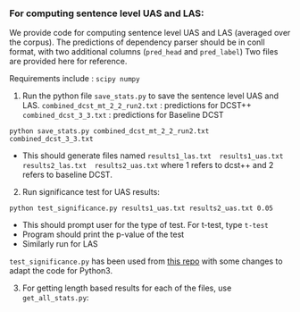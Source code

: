 ### For computing sentence level UAS and LAS:

We provide code for computing sentence level UAS and LAS (averaged over the corpus).
The predictions of dependency parser should be in conll format, with two additional columns (`pred_head` and `pred_label`)
Two files are provided here for reference.

Requirements include : `scipy numpy`

1. Run the python file `save_stats.py` to save the sentence level UAS and LAS. 
`combined_dcst_mt_2_2_run2.txt` : predictions for DCST++
`combined_dcst_3_3.txt` : predictions for Baseline DCST

```
python save_stats.py combined_dcst_mt_2_2_run2.txt combined_dcst_3_3.txt
```

- This should generate files named `results1_las.txt  results1_uas.txt  results2_las.txt  results2_uas.txt` where 1 refers to dcst++ and 2 refers to baseline DCST.


2. Run significance test for UAS results:
```
python test_significance.py results1_uas.txt results2_uas.txt 0.05
```

- This should prompt user for the type of test. For t-test, type `t-test`
- Program should print the p-value of the test
- Similarly run for LAS

`test_significance.py` has been used from [this repo](https://github.com/rtmdrr/testSignificanceNLP) with some changes to adapt the code for Python3. 

3. For getting length based results for each of the files, use `get_all_stats.py`: 

